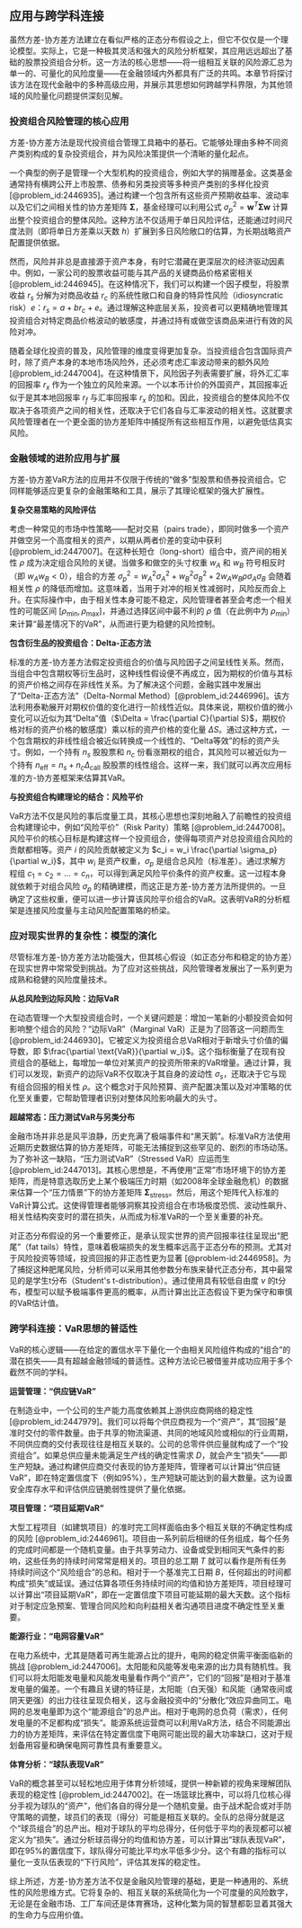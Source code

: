 ## 应用与跨学科连接

虽然方差-协方差方法建立在看似严格的正态分布假设之上，但它不仅仅是一个理论模型。实际上，它是一种极其灵活和强大的风险分析框架，其应用远远超出了基础的股票投资组合分析。这一方法的核心思想——将一组相互关联的风险源汇总为单一的、可量化的风险度量——在金融领域内外都具有广泛的共鸣。本章节将探讨该方法在现代金融中的多种高级应用，并展示其思想如何跨越学科界限，为其他领域的风险量化问题提供深刻见解。

### 投资组合风险管理的核心应用

方差-协方差方法是现代投资组合管理工具箱中的基石。它能够处理由多种不同资产类别构成的复杂投资组合，并为风险决策提供一个清晰的量化起点。

一个典型的例子是管理一个大型机构的投资组合，例如大学的捐赠基金。这类基金通常持有横跨公开上市股票、债券和另类投资等多种资产类别的多样化投资 [@problem_id:2446935]。通过构建一个包含所有这些资产预期收益率、波动率以及它们之间相关性的协方差矩阵 $\boldsymbol{\Sigma}$，基金经理可以利用公式 $\sigma_p^2 = \mathbf{w}^T \boldsymbol{\Sigma} \mathbf{w}$ 计算出整个投资组合的整体风险。这种方法不仅适用于单日风险评估，还能通过时间尺度法则（即将单日方差乘以天数 $h$）扩展到多日风险敞口的估算，为长期战略资产配置提供依据。

然而，风险并非总是直接源于资产本身，有时它潜藏在更深层次的经济驱动因素中。例如，一家公司的股票收益可能与其产品的关键商品价格紧密相关 [@problem_id:2446945]。在这种情况下，我们可以构建一个因子模型，将股票收益 $r_s$ 分解为对商品收益 $r_c$ 的系统性敞口和自身的特异性风险（idiosyncratic risk）$e$：$r_s = a + b r_c + e$。通过理解这种底层关系，投资者可以更精确地管理其投资组合对特定商品价格波动的敏感度，并通过持有或做空该商品来进行有效的风险对冲。

随着全球化投资的普及，风险管理的维度变得更加复杂。当投资组合包含国际资产时，除了资产本身的本地市场风险外，还必须考虑汇率波动带来的额外风险 [@problem_id:2447004]。在这种情景下，风险因子列表需要扩展，将外汇汇率的回报率 $r_x$ 作为一个独立的风险来源。一个以本币计价的外国资产，其回报率近似于是其本地回报率 $r_f$ 与汇率回报率 $r_x$ 的加和。因此，投资组合的整体风险不仅取决于各项资产之间的相关性，还取决于它们各自与汇率波动的相关性。这就要求风险管理者在一个更全面的协方差矩阵中捕捉所有这些相互作用，以避免低估真实风险。

### 金融领域的进阶应用与扩展

方差-协方差VaR方法的应用并不仅限于传统的“做多”型股票和债券投资组合。它同样能够适应更复杂的金融策略和工具，展示了其理论框架的强大扩展性。

**复杂交易策略的风险评估**

考虑一种常见的市场中性策略——配对交易（pairs trade），即同时做多一个资产并做空另一个高度相关的资产，以期从两者价差的变动中获利 [@problem_id:2447007]。在这种长短仓（long-short）组合中，资产间的相关性 $\rho$ 成为决定组合风险的关键。当做多和做空的头寸权重 $w_A$ 和 $w_B$ 符号相反时（即 $w_A w_B < 0$），组合的方差 $\sigma_p^2 = w_A^2 \sigma_A^2 + w_B^2 \sigma_B^2 + 2 w_A w_B \rho \sigma_A \sigma_B$ 会随着相关性 $\rho$ 的降低而增加。这意味着，当用于对冲的相关性减弱时，风险反而会上升。在实际操作中，由于相关性本身可能不稳定，风险管理者甚至会考虑一个相关性的可能区间 $[\rho_{\min}, \rho_{\max}]$，并通过选择区间中最不利的 $\rho$ 值（在此例中为 $\rho_{\min}$）来计算“最差情况下的VaR”，从而进行更为稳健的风险控制。

**包含衍生品的投资组合：Delta-正态方法**

标准的方差-协方差方法假定投资组合的价值与风险因子之间呈线性关系。然而，当组合中包含期权等衍生品时，这种线性假设便不再成立，因为期权的价值与其标的资产价格之间存在非线性关系。为了解决这个问题，金融实践中发展出了“Delta-正态方法”（Delta-Normal Method）[@problem_id:2446996]。该方法利用泰勒展开对期权价值的变化进行一阶线性近似。具体来说，期权价值的微小变化可以近似为其“Delta”值（$\Delta = \frac{\partial C}{\partial S}$，期权价格对标的资产价格的敏感度）乘以标的资产价格的变化量 $\Delta S$。通过这种方式，一个包含期权的非线性组合被近似转换成一个线性的、“Delta等效”的标的资产头寸。例如，一个持有 $n_s$ 股股票和 $n_c$ 份看涨期权的组合，其风险可以被近似为一个持有 $n_{\text{eff}} = n_s + n_c \Delta_{\text{call}}$ 股股票的线性组合。这样一来，我们就可以再次应用标准的方-协方差框架来估算其VaR。

**与投资组合构建理论的结合：风险平价**

VaR方法不仅是风险的事后度量工具，其核心思想也深刻地融入了前瞻性的投资组合构建理论中，例如“风险平价”（Risk Parity）策略 [@problem_id:2447008]。风险平价的核心目标是构建这样一个投资组合，使得每项资产对总投资组合风险的贡献都相等。资产 $i$ 的风险贡献被定义为 $c_i = w_i \frac{\partial \sigma_p}{\partial w_i}$，其中 $w_i$ 是资产权重，$\sigma_p$ 是组合总风险（标准差）。通过求解方程组 $c_1 = c_2 = \dots = c_n$，可以得到满足风险平价条件的资产权重。这一过程本身就依赖于对组合风险 $\sigma_p$ 的精确建模，而这正是方差-协方差方法所提供的。一旦确定了这些权重，便可以进一步计算该风险平价组合的VaR。这表明VaR的分析框架是连接风险度量与主动风险配置策略的桥梁。

### 应对现实世界的复杂性：模型的演化

尽管标准方差-协方差方法功能强大，但其核心假设（如正态分布和稳定的协方差）在现实世界中常常受到挑战。为了应对这些挑战，风险管理者发展出了一系列更为成熟和稳健的风险度量技术。

**从总风险到边际风险：边际VaR**

在动态管理一个大型投资组合时，一个关键问题是：增加一笔新的小额投资会如何影响整个组合的风险？“边际VaR”（Marginal VaR）正是为了回答这一问题而生 [@problem_id:2446930]。它被定义为投资组合总VaR相对于新增头寸价值的偏导数，即 $\frac{\partial \text{VaR}}{\partial w_i}$。这个指标衡量了在现有投资组合的基础上，每增加一单位对某资产的投资所带来的VaR增量。通过计算，我们可以发现，新资产的边际VaR不仅取决于其自身的波动性 $\sigma_s$，还取决于它与现有组合回报的相关性 $\rho$。这个概念对于风险预算、资产配置决策以及对冲策略的优化至关重要，它帮助管理者识别对整体风险影响最大的头寸。

**超越常态：压力测试VaR与另类分布**

金融市场并非总是风平浪静，历史充满了极端事件和“黑天鹅”。标准VaR方法使用近期历史数据估算的协方差矩阵，可能无法捕捉到这些罕见的、剧烈的市场动荡。为了弥补这一缺陷，“压力测试VaR”（Stressed VaR）应运而生 [@problem_id:2447013]。其核心思想是，不再使用“正常”市场环境下的协方差矩阵，而是特意选取历史上某个极端压力时期（如2008年全球金融危机）的数据来估算一个“压力情景”下的协方差矩阵 $\boldsymbol{\Sigma}_{\text{stress}}$。然后，用这个矩阵代入标准的VaR计算公式。这使得管理者能够洞察其投资组合在市场极度恐慌、波动性飙升、相关性结构突变时的潜在损失，从而成为标准VaR的一个至关重要的补充。

对正态分布假设的另一个重要修正，是承认现实世界的资产回报率往往呈现出“肥尾”（fat tails）特性，意味着极端损失的发生概率远高于正态分布的预测。尤其对于风险投资等领域，投资回报的非正态性更为显著 [@problem-id:2446958]。为了捕捉这种肥尾风险，分析师可以采用其他参数分布族来替代正态分布，其中最常见的是学生t分布（Student's t-distribution）。通过使用具有较低自由度 $\nu$ 的t分布，模型可以赋予极端事件更高的概率，从而计算出比正态假设下更为保守和审慎的VaR估计值。

### 跨学科连接：VaR思想的普适性

VaR的核心逻辑——在给定的置信水平下量化一个由相关风险组件构成的“组合”的潜在损失——具有超越金融领域的普适性。这种方法论已被借鉴并成功应用于多个截然不同的学科。

**运营管理：“供应链VaR”**

在制造业中，一个公司的生产能力高度依赖其上游供应商网络的稳定性 [@problem_id:2447979]。我们可以将每个供应商视为一个“资产”，其“回报”是准时交付的零件数量。由于共享的物流渠道、共同的地域风险或相似的行业周期，不同供应商的交付表现往往是相互关联的。公司的总零件供应量就构成了一个“投资组合”。如果总供应量未能满足生产线的确定性需求 $D$，就会产生“损失”——即生产短缺。通过构建供应商交付表现的协方差矩阵，管理者可以计算出“供应链VaR”，即在特定置信度下（例如95%），生产短缺可能达到的最大数量。这为设置安全库存水平和评估供应链脆弱性提供了量化依据。

**项目管理：“项目延期VaR”**

大型工程项目（如建筑项目）的准时完工同样面临由多个相互关联的不确定性构成的风险 [@problem_id:2446961]。项目由一系列前后相继的任务组成，每个任务的完成时间都是一个随机变量。由于共享劳动力、设备或受到相同天气条件的影响，这些任务的持续时间常常是相关的。项目的总工期 $T$ 就可以看作是所有任务持续时间这个“风险组合”的总和。相对于一个基准完工日期 $B$，任何超出的时间都构成“损失”或延误。通过估算各项任务持续时间的均值和协方差矩阵，项目经理可以计算出“项目延期VaR”，即在一定置信度下项目可能延期的最大天数。这个指标对于制定应急预案、管理合同风险和向利益相关者沟通项目进度不确定性至关重要。

**能源行业：“电网容量VaR”**

在电力系统中，尤其是随着可再生能源占比的提升，电网的稳定供需平衡面临新的挑战 [@problem_id:2447006]。太阳能和风能等发电来源的出力具有随机性。我们可以将太阳能发电量和风能发电量看作两个“资产”，它们的“回报”是相对于基准发电量的偏差。一个有趣且关键的特征是，太阳能（白天强）和风能（通常夜间或阴天更强）的出力往往呈现负相关，这与金融投资中的“分散化”效应异曲同工。电网的总发电量即为这个“能源组合”的总产出。相对于电网的总负荷（需求），任何发电量的不足都构成“损失”。能源系统运营商可以利用VaR方法，结合不同能源出力的协方差矩阵，来评估在特定置信度下电网可能出现的最大功率缺口，这对于规划备用容量和确保电网可靠性具有重要意义。

**体育分析：“球队表现VaR”**

VaR的概念甚至可以轻松地应用于体育分析领域，提供一种新颖的视角来理解团队表现的稳定性 [@problem_id:2447002]。在一场篮球比赛中，可以将几位核心得分手视为球队的“资产”，他们各自的得分是一个随机变量。由于战术配合或对手防守策略的调整，球员们的表现（得分）可能是相互关联的。全队的总得分就是这个“球员组合”的总产出。相对于球队的平均总得分，任何低于平均的表现都可以被定义为“损失”。通过分析球员得分的均值和协方差，可以计算出“球队表现VaR”，即在95%的置信度下，球队得分可能比平均水平低多少分。这个有趣的指标可以量化一支队伍表现的“下行风险”，评估其发挥的稳定性。

综上所述，方差-协方差方法不仅是金融风险管理的基础，更是一种通用的、系统性的风险思维方式。它将复杂的、相互关联的系统简化为一个可度量的风险数字，无论是在金融市场、工厂车间还是体育赛场，这种化繁为简的智慧都彰显着其强大的生命力与应用价值。